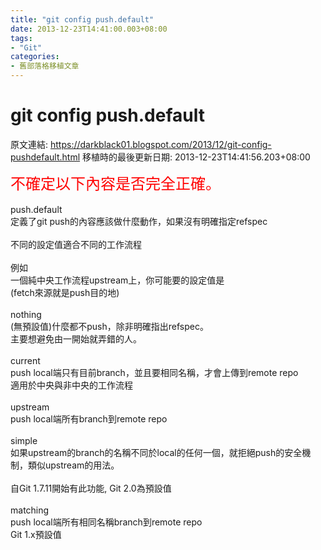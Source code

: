 ```yaml
---
title: "git config push.default"
date: 2013-12-23T14:41:00.003+08:00
tags: 
- "Git"
categories:
- 舊部落格移植文章
---
```


# git config push.default

原文連結: https://darkblack01.blogspot.com/2013/12/git-config-pushdefault.html
移植時的最後更新日期: 2013-12-23T14:41:56.203+08:00

<span style="color: red; font-size: x-large;">不確定以下內容是否完全正確。</span><br /><br />push.default<br />定義了git push的內容應該做什麼動作，如果沒有明確指定refspec<br /><br />不同的設定值適合不同的工作流程<br /><br />例如<br />一個純中央工作流程upstream上，你可能要的設定值是<br />(fetch來源就是push目的地)<br /><br />nothing<br />(無預設值)什麼都不push，除非明確指出refspec。<br />主要想避免由一開始就弄錯的人。<br /><br />current<br />push local端只有目前branch，並且要相同名稱，才會上傳到remote repo<br />適用於中央與非中央的工作流程<br /><br />upstream<br />push local端所有branch到remote repo<br /><br />simple<br />如果upstream的branch的名稱不同於local的任何一個，就拒絕push的安全機制，類似upstream的用法。<br /><br />自Git 1.7.11開始有此功能, Git 2.0為預設值<br /><br />matching<br />push local端所有相同名稱branch到remote repo<br />Git 1.x預設值<br /><div><br /></div>
